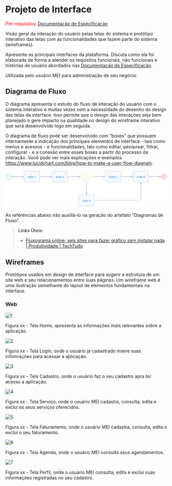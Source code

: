 
# Projeto de Interface

<span style="color:red">Pré-requisitos: <a href="https://github.com/ICEI-PUC-Minas-PMV-ADS/pmv-ads-2023-2-e4-proj-dad-t3-maisbeleza/blob/main/docs/02-Especifica%C3%A7%C3%A3o%20do%20Projeto.md"> Documentação de Especificação</a></span>

Visão geral da interação do usuário pelas telas do sistema e protótipo interativo das telas com as funcionalidades que fazem parte do sistema (wireframes).

Apresente as principais interfaces da plataforma. Discuta como ela foi elaborada de forma a atender os requisitos funcionais, não funcionais e histórias de usuário abordados nas <a href="2-Especificação do Projeto.md"> Documentação de Especificação</a>.

Utilizada pelo usuário MEI para administração de seu negócio.

## Diagrama de Fluxo

O diagrama apresenta o estudo do fluxo de interação do usuário com o sistema interativo e  muitas vezes sem a necessidade do desenho do design das telas da interface. Isso permite que o design das interações seja bem planejado e gere impacto na qualidade no design do wireframe interativo que será desenvolvido logo em seguida.

O diagrama de fluxo pode ser desenvolvido com “boxes” que possuem internamente a indicação dos principais elementos de interface - tais como menus e acessos - e funcionalidades, tais como editar, pesquisar, filtrar, configurar - e a conexão entre esses boxes a partir do processo de interação. Você pode ver mais explicações e exemplos https://www.lucidchart.com/blog/how-to-make-a-user-flow-diagram.

![Exemplo de Diagrama de Fluxo](img/diagramafluxo2.jpg)

As referências abaixo irão auxiliá-lo na geração do artefato “Diagramas de Fluxo”.

> **Links Úteis**:
> - [Fluxograma online: seis sites para fazer gráfico sem instalar nada | Produtividade | TechTudo](https://www.techtudo.com.br/listas/2019/03/fluxograma-online-seis-sites-para-fazer-grafico-sem-instalar-nada.ghtml)

## Wireframes

Protótipos usados em design de interface para sugerir a estrutura de um site web e seu relacionamentos entre suas páginas. Um wireframe web é uma ilustração semelhante do layout de elementos fundamentais na interface.
 
### Web

![1](https://github.com/ICEI-PUC-Minas-PMV-ADS/pmv-ads-2023-2-e4-proj-dad-t3-maisbeleza/assets/100447878/15961245-fe74-4ace-90da-60729c0cf6ed)

Figura xx - Tela Home, apresenta as informações mais relevantes sobre a aplicação.

![2](https://github.com/ICEI-PUC-Minas-PMV-ADS/pmv-ads-2023-2-e4-proj-dad-t3-maisbeleza/assets/100447878/659038e3-7b92-4b3b-b2a4-054bb980a613)

Figura xx - Tela Login, onde o usuário já cadastrado insere suas infomrações para acessar a aplicação.

![3](https://github.com/ICEI-PUC-Minas-PMV-ADS/pmv-ads-2023-2-e4-proj-dad-t3-maisbeleza/assets/100447878/30b1e21d-1fec-4c6b-88e4-1c467cd4acac)

Figura xx - Tela Cadastro, onde o usuário faz o seu cadastro apra ter acesso a aplicação.

![4](https://github.com/ICEI-PUC-Minas-PMV-ADS/pmv-ads-2023-2-e4-proj-dad-t3-maisbeleza/assets/100447878/60d3a03d-08ac-49e6-9a54-66716ca8db2f)

Figura xx - Tela Serviço, onde o usuário MEI cadastra, consulta, edita e exclui os seus serviços oferecidos.

![5](https://github.com/ICEI-PUC-Minas-PMV-ADS/pmv-ads-2023-2-e4-proj-dad-t3-maisbeleza/assets/100447878/4c7fd963-2a9e-4451-83b3-2dd0199eab6e)

Figura xx - Tela Faturamento, onde o usuário MEI cadastra, consulta, edita e exclui o seu faturamento.

![6](https://github.com/ICEI-PUC-Minas-PMV-ADS/pmv-ads-2023-2-e4-proj-dad-t3-maisbeleza/assets/100447878/1b944f7c-9ec7-4a7b-bd58-d3e9ad9513e4)

Figura xx - Tela Agenda, onde o usuário MEI consulta seus agendamentos.

![7](https://github.com/ICEI-PUC-Minas-PMV-ADS/pmv-ads-2023-2-e4-proj-dad-t3-maisbeleza/assets/100447878/7cb8418d-000f-49d1-bf36-5c670dac8ef0)

Figura xx - Tela Perfil, onde o usuário MEI consulta, edita e exclui suas informações registradas no seu cadastro.
